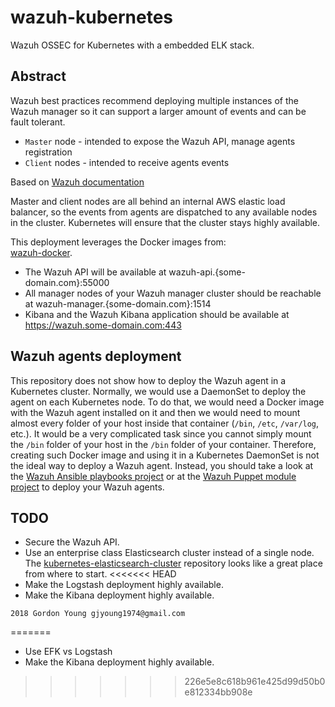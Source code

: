 # wazuh-kubernetes
Wazuh OSSEC for Kubernetes with a embedded ELK stack.

## Abstract
Wazuh best practices recommend deploying multiple instances of the Wazuh manager so it can support a larger amount of events and can be fault tolerant.
* `Master` node - intended to expose the Wazuh API, manage agents registration
* `Client` nodes - intended to receive agents events

Based on [Wazuh documentation](https://documentation.wazuh.com/current/user-manual/manager/wazuh-cluster.html) 

Master and client nodes are all behind an internal AWS elastic load balancer, so the events from agents are dispatched to any available nodes in the cluster. Kubernetes will ensure that the cluster stays highly available.

This deployment leverages  the Docker images from:    
[wazuh-docker](https://github.com/wazuh/wazuh-docker). 


* The Wazuh API will be available at wazuh-api.{some-domain.com}:55000
* All manager nodes of your Wazuh manager cluster should be reachable at wazuh-manager.{some-domain.com}:1514
* Kibana and the Wazuh Kibana application should be available at https://wazuh.some-domain.com:443

## Wazuh agents deployment
This repository does not show how to deploy the Wazuh agent in a Kubernetes cluster. Normally, we would use a DaemonSet to deploy the agent on each Kubernetes node. To do that, we would need a Docker image with the Wazuh agent installed on it and then we would need to mount almost every folder of your host inside that container (`/bin`, `/etc`, `/var/log`, etc.). It would be a very complicated task since you cannot simply mount the `/bin` folder of your host in the `/bin` folder of your container. Therefore, creating such Docker image and using it in a Kubernetes DaemonSet is not the ideal way to deploy a Wazuh agent. Instead, you should take a look at the [Wazuh Ansible playbooks project](https://github.com/wazuh/wazuh-ansible) or at the [Wazuh Puppet module project](https://github.com/wazuh/wazuh-puppet) to deploy your Wazuh agents.

## TODO
* Secure the Wazuh API.
* Use an enterprise class Elasticsearch cluster instead of a single node. The [kubernetes-elasticsearch-cluster](https://github.com/pires/kubernetes-elasticsearch-cluster) repository looks like a great place from where to start.
<<<<<<< HEAD
* Make the Logstash deployment highly available.
* Make the Kibana deployment highly available.

```
2018 Gordon Young gjyoung1974@gmail.com
```
=======
* Use EFK vs Logstash    
* Make the Kibana deployment highly available.    
>>>>>>> 226e5e8c618b961e425d99d50b0e812334bb908e
